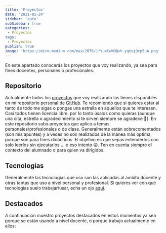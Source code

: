 ```yaml
---
title: 'Proyectos'
date: '2021-01-24'
sidebar: 'auto'
subSidebar: true
categories:
 - Proyectos
tags:
 - Proyectos
publish: true
image: 'https://miro.medium.com/max/2676/1*YueCwWOQuh-yqtujQrp5uA.png'
---
```

En este apartado conocerás los proyectos que voy realizando, ya sea para fines docentes, personales o profesionales.

<!-- more -->

## Repositorio
Actualmente todos los [proyectos](../../categories/Proyectos/) que voy realizando los tienes disponibles en mi repositorio personal de <i class="iconfont reco-github"></i> [GitHub](https://github.com/joseluisgs). Te recomiendo que si quieres estar al tanto de todo me sigas o pongas una estrella en aquellos que te interesen. Casi todos tienen licencia libre, por lo tanto úsalos como quieras (aunque una cita, estrella o agradecimiento si te sirven siempre se agradece 🙂). En este repositorio subo proyectos que aplico a temas personales/profesionales o de clase. Generalmente están sobrecomentados (son mis apuntes) y a veces no son realizados de la manea más óptima, porque son para fines didácticos. El objetivo es que sepas entenderlos con solo leerlos sin ejecutarlos ... o eso intento :stuck_out_tongue_winking_eye:. Ten en cuenta siempre el contexto del alumnado o para quien va dirigidos. 

## Tecnologías
Generalmente las tecnologías que uso son las aplicadas al ámbito docente y otras tantas que uso a nivel personal y profesional. Si quieres ver con qué tecnologías suelo trabajar/usar, echa un ojo [aquí](../info/personal/tecnologias/).

## Destacados
A continuación muestro proyectos destacados en estos momentos ya sea porque se están usando a nivel docente, o porque trabajo actualmente en ellos:

<ReposPinned/>
